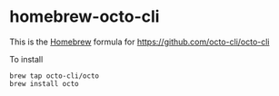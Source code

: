 # homebrew-octo-cli

This is the [Homebrew](https://brew.sh) formula for https://github.com/octo-cli/octo-cli

To install

```
brew tap octo-cli/octo
brew install octo
```
